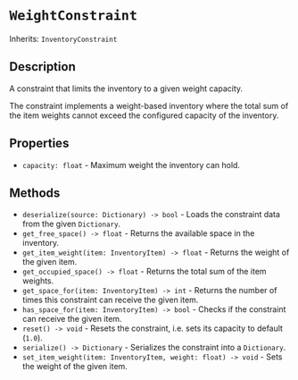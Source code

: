 # `WeightConstraint`

Inherits: `InventoryConstraint`

## Description

A constraint that limits the inventory to a given weight capacity.

The constraint implements a weight-based inventory where the total sum of the item weights cannot exceed the configured capacity of the inventory.

## Properties

* `capacity: float` - Maximum weight the inventory can hold.

## Methods

* `deserialize(source: Dictionary) -> bool` - Loads the constraint data from the given `Dictionary`.
* `get_free_space() -> float` - Returns the available space in the inventory.
* `get_item_weight(item: InventoryItem) -> float` - Returns the weight of the given item.
* `get_occupied_space() -> float` - Returns the total sum of the item weights.
* `get_space_for(item: InventoryItem) -> int` - Returns the number of times this constraint can receive the given item.
* `has_space_for(item: InventoryItem) -> bool` - Checks if the constraint can receive the given item.
* `reset() -> void` - Resets the constraint, i.e. sets its capacity to default (`1.0`).
* `serialize() -> Dictionary` - Serializes the constraint into a `Dictionary`.
* `set_item_weight(item: InventoryItem, weight: float) -> void` - Sets the weight of the given item.

